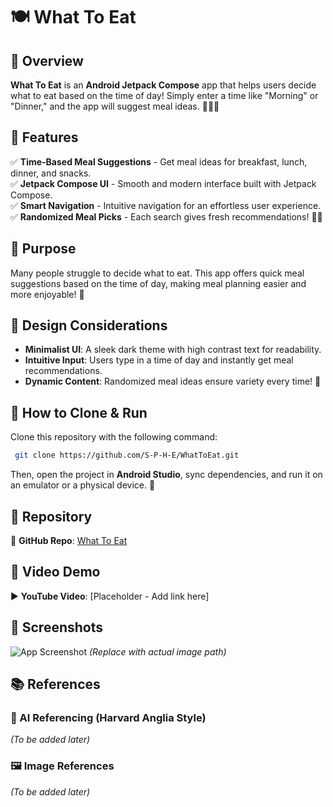 # 🍽️ What To Eat

## 📌 Overview
**What To Eat** is an **Android Jetpack Compose** app that helps users decide what to eat based on the time of day! Simply enter a time like "Morning" or "Dinner," and the app will suggest meal ideas. 🍳🥗🍕

## 🌟 Features
✅ **Time-Based Meal Suggestions** - Get meal ideas for breakfast, lunch, dinner, and snacks.  
✅ **Jetpack Compose UI** - Smooth and modern interface built with Jetpack Compose.  
✅ **Smart Navigation** - Intuitive navigation for an effortless user experience.  
✅ **Randomized Meal Picks** - Each search gives fresh recommendations! 🍜🍎

## 🎯 Purpose
Many people struggle to decide what to eat. This app offers quick meal suggestions based on the time of day, making meal planning easier and more enjoyable! 🥄

## 🎨 Design Considerations
- **Minimalist UI**: A sleek dark theme with high contrast text for readability.  
- **Intuitive Input**: Users type in a time of day and instantly get meal recommendations.  
- **Dynamic Content**: Randomized meal ideas ensure variety every time! 🥞

## 🚀 How to Clone & Run
Clone this repository with the following command:
```sh
 git clone https://github.com/S-P-H-E/WhatToEat.git
```
Then, open the project in **Android Studio**, sync dependencies, and run it on an emulator or a physical device. 📱

## 📂 Repository
🔗 **GitHub Repo**: [What To Eat](https://github.com/S-P-H-E/WhatToEat.git)

## 🎥 Video Demo
▶️ **YouTube Video**: [Placeholder - Add link here]

## 📸 Screenshots
![App Screenshot](path/to/screenshot.png) *(Replace with actual image path)*

## 📚 References
### 🧠 AI Referencing (Harvard Anglia Style)
_(To be added later)_

### 🖼️ Image References
_(To be added later)_
